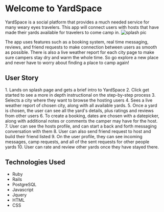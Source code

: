 <h1 class ="text center">Welcome to YardSpace</h1>
YardSpace is a social platform that provides a much needed service for many weary eyes travelers. This app will connect users with hosts that have made their yards available for travelers to come camp in.
<img class="text-center" src="http://i.imgur.com/wsDDL00.png" alt="splash pic">

The app uses features such as a booking system, real time messaging, reviews, and friend requests to make connection between users as smooth as possible. There is also a live weather report for each city page to make sure campers stay dry and warm the whole time. So go explore a new place and never have to worry about finding a place to camp again!

<h2>User Story</h2>
1. Lands on splash page and gets a brief intro to YardSpace
2. Click get started to see a more in depth instructional on the step-by-step process
3. Selects a city where they want to browse the hosting users
4. Sees a live weather report of chosen city, along with all available yards.
5. Once a yard is chosen, the user can see all the yard's details, plus ratings and reviews from other users
6. To create a booking, dates are chosen with a datepicker, along with additional notes or comments the camper may have for the host.
7. User can see the hosts profile, and can start a back and forth messaging conversation with them
8. User can also send friend request to host and build their friend listed
9. On the user profile, they can see incoming messages, camp requests, and all of the sent requests for other people yards
10. User can rate and review other yards once they have stayed there.


<h2>Technologies Used</h2>
<ul>
<li> Ruby</li>
<li> Rails</li>
<li> PostgreSQL</li>
<li> Javascript </li>
<li> Jquery </li>
<li> HTML </li>
<li> CSS </li>
</ul>
